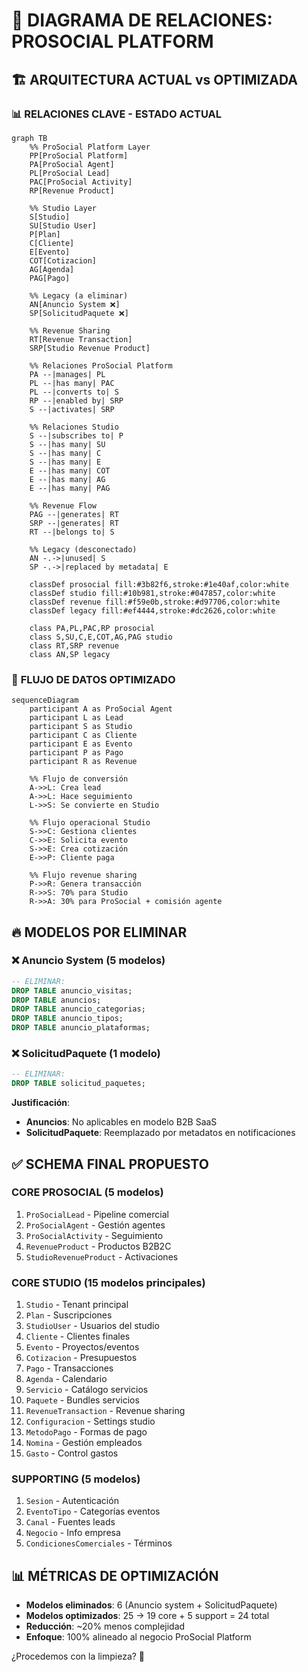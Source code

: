 # 🎨 DIAGRAMA DE RELACIONES: PROSOCIAL PLATFORM

## 🏗️ ARQUITECTURA ACTUAL vs OPTIMIZADA

### 📊 **RELACIONES CLAVE - ESTADO ACTUAL**

```mermaid
graph TB
    %% ProSocial Platform Layer
    PP[ProSocial Platform]
    PA[ProSocial Agent]
    PL[ProSocial Lead]
    PAC[ProSocial Activity]
    RP[Revenue Product]

    %% Studio Layer
    S[Studio]
    SU[Studio User]
    P[Plan]
    C[Cliente]
    E[Evento]
    COT[Cotizacion]
    AG[Agenda]
    PAG[Pago]

    %% Legacy (a eliminar)
    AN[Anuncio System ❌]
    SP[SolicitudPaquete ❌]

    %% Revenue Sharing
    RT[Revenue Transaction]
    SRP[Studio Revenue Product]

    %% Relaciones ProSocial Platform
    PA --|manages| PL
    PL --|has many| PAC
    PL --|converts to| S
    RP --|enabled by| SRP
    S --|activates| SRP

    %% Relaciones Studio
    S --|subscribes to| P
    S --|has many| SU
    S --|has many| C
    S --|has many| E
    E --|has many| COT
    E --|has many| AG
    E --|has many| PAG

    %% Revenue Flow
    PAG --|generates| RT
    SRP --|generates| RT
    RT --|belongs to| S

    %% Legacy (desconectado)
    AN -.->|unused| S
    SP -.->|replaced by metadata| E

    classDef prosocial fill:#3b82f6,stroke:#1e40af,color:white
    classDef studio fill:#10b981,stroke:#047857,color:white
    classDef revenue fill:#f59e0b,stroke:#d97706,color:white
    classDef legacy fill:#ef4444,stroke:#dc2626,color:white

    class PA,PL,PAC,RP prosocial
    class S,SU,C,E,COT,AG,PAG studio
    class RT,SRP revenue
    class AN,SP legacy
```

### 🎯 **FLUJO DE DATOS OPTIMIZADO**

```mermaid
sequenceDiagram
    participant A as ProSocial Agent
    participant L as Lead
    participant S as Studio
    participant C as Cliente
    participant E as Evento
    participant P as Pago
    participant R as Revenue

    %% Flujo de conversión
    A->>L: Crea lead
    A->>L: Hace seguimiento
    L->>S: Se convierte en Studio

    %% Flujo operacional Studio
    S->>C: Gestiona clientes
    C->>E: Solicita evento
    S->>E: Crea cotización
    E->>P: Cliente paga

    %% Flujo revenue sharing
    P->>R: Genera transacción
    R->>S: 70% para Studio
    R->>A: 30% para ProSocial + comisión agente
```

## 🔥 **MODELOS POR ELIMINAR**

### ❌ **Anuncio System** (5 modelos)

```sql
-- ELIMINAR:
DROP TABLE anuncio_visitas;
DROP TABLE anuncios;
DROP TABLE anuncio_categorias;
DROP TABLE anuncio_tipos;
DROP TABLE anuncio_plataformas;
```

### ❌ **SolicitudPaquete** (1 modelo)

```sql
-- ELIMINAR:
DROP TABLE solicitud_paquetes;
```

**Justificación**:

- **Anuncios**: No aplicables en modelo B2B SaaS
- **SolicitudPaquete**: Reemplazado por metadatos en notificaciones

## ✅ **SCHEMA FINAL PROPUESTO**

### **CORE PROSOCIAL (5 modelos)**

1. `ProSocialLead` - Pipeline comercial
2. `ProSocialAgent` - Gestión agentes
3. `ProSocialActivity` - Seguimiento
4. `RevenueProduct` - Productos B2B2C
5. `StudioRevenueProduct` - Activaciones

### **CORE STUDIO (15 modelos principales)**

1. `Studio` - Tenant principal
2. `Plan` - Suscripciones
3. `StudioUser` - Usuarios del studio
4. `Cliente` - Clientes finales
5. `Evento` - Proyectos/eventos
6. `Cotizacion` - Presupuestos
7. `Pago` - Transacciones
8. `Agenda` - Calendario
9. `Servicio` - Catálogo servicios
10. `Paquete` - Bundles servicios
11. `RevenueTransaction` - Revenue sharing
12. `Configuracion` - Settings studio
13. `MetodoPago` - Formas de pago
14. `Nomina` - Gestión empleados
15. `Gasto` - Control gastos

### **SUPPORTING (5 modelos)**

1. `Sesion` - Autenticación
2. `EventoTipo` - Categorías eventos
3. `Canal` - Fuentes leads
4. `Negocio` - Info empresa
5. `CondicionesComerciales` - Términos

## 📊 **MÉTRICAS DE OPTIMIZACIÓN**

- **Modelos eliminados**: 6 (Anuncio system + SolicitudPaquete)
- **Modelos optimizados**: 25 → 19 core + 5 support = 24 total
- **Reducción**: ~20% menos complejidad
- **Enfoque**: 100% alineado al negocio ProSocial Platform

¿Procedemos con la limpieza? 🧹
